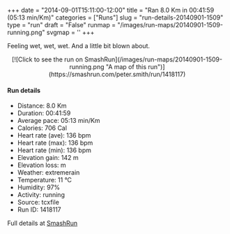 +++
date = "2014-09-01T15:11:00-12:00"
title = "Ran 8.0 Km in 00:41:59 (05:13 min/Km)"
categories = ["Runs"]
slug = "run-details-20140901-1509"
type = "run"
draft = "False"
runmap = "/images/run-maps/20140901-1509-running.png"
svgmap = '<polyline points="0 55, 0 57, 0 57, 1 59, 1 60, 7 56, 13 48, 18 46, 23 44, 29 47, 33 44, 34 43, 34 41, 40 41, 55 42, 58 44, 69 53, 73 55, 83 56, 100 52, 86 56, 78 56, 72 54, 55 42, 40 41, 34 41, 33 44, 29 47, 23 45, 19 46, 14 49, 12 49, 9 53">'
+++

Feeling wet, wet, wet. And a little bit blown about. 



<!--more-->

<center>
[![Click to see the run on SmashRun](/images/run-maps/20140901-1509-running.png "A map of this run")](https://smashrun.com/peter.smith/run/1418117)
</center>

#### Run details

* Distance: 8.0 Km
* Duration: 00:41:59
* Average pace: 05:13 min/Km
* Calories: 706 Cal
* Heart rate (ave): 136 bpm
* Heart rate (max): 136 bpm
* Heart rate (min): 136 bpm
* Elevation gain: 142 m
* Elevation loss:  m
* Weather: extremerain
* Temperature: 11 &deg;C
* Humidity: 97%
* Activity: running
* Source: tcxfile
* Run ID: 1418117

Full details at [SmashRun](https://smashrun.com/peter.smith/run/1418117)